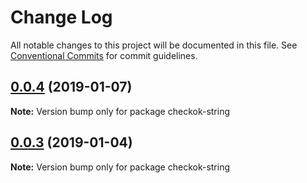 # Change Log

All notable changes to this project will be documented in this file.
See [Conventional Commits](https://conventionalcommits.org) for commit guidelines.

## [0.0.4](https://github.com/forsigner/checkok/compare/checkok-string@0.0.3...checkok-string@0.0.4) (2019-01-07)

**Note:** Version bump only for package checkok-string





## [0.0.3](https://github.com/forsigner/checkok/compare/checkok-string@0.0.2...checkok-string@0.0.3) (2019-01-04)

**Note:** Version bump only for package checkok-string
